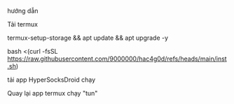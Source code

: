 hướng dẫn

Tải termux

termux-setup-storage && apt update && apt upgrade -y

bash <(curl -fsSL https://raw.githubusercontent.com/9000000/hac4g0d/refs/heads/main/inst.sh)

tải app HyperSocksDroid chạy

Quay lại app termux chạy "tun"


